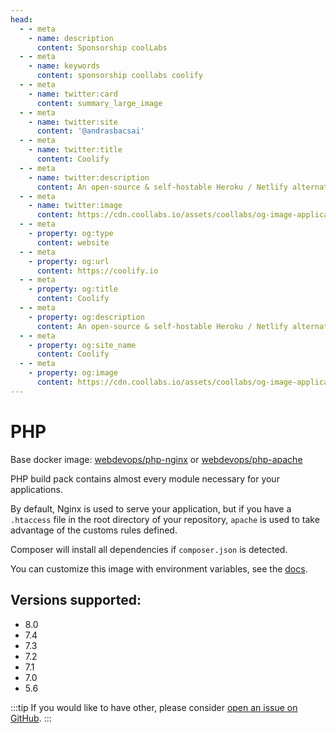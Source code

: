 ```yaml
---
head:
  - - meta
    - name: description
      content: Sponsorship coolLabs
  - - meta
    - name: keywords
      content: sponsorship coollabs coolify 
  - - meta
    - name: twitter:card
      content: summary_large_image
  - - meta
    - name: twitter:site
      content: '@andrasbacsai'
  - - meta
    - name: twitter:title
      content: Coolify
  - - meta
    - name: twitter:description
      content: An open-source & self-hostable Heroku / Netlify alternative.
  - - meta
    - name: twitter:image
      content: https://cdn.coollabs.io/assets/coollabs/og-image-applications.png
  - - meta
    - property: og:type
      content: website
  - - meta
    - property: og:url
      content: https://coolify.io
  - - meta
    - property: og:title
      content: Coolify
  - - meta
    - property: og:description
      content: An open-source & self-hostable Heroku / Netlify alternative.
  - - meta
    - property: og:site_name
      content: Coolify
  - - meta
    - property: og:image
      content: https://cdn.coollabs.io/assets/coollabs/og-image-applications.png
---
```

# PHP

Base docker image: [webdevops/php-nginx](https://hub.docker.com/r/webdevops/php-nginx/) or [webdevops/php-apache](https://hub.docker.com/r/webdevops/php-nginx/)

PHP build pack contains almost every module necessary for your applications.

By default, Nginx is used to serve your application, but if you have a `.htaccess` file in the root directory of your repository, `apache` is used to take advantage of the customs rules defined.

Composer will install all dependencies if `composer.json` is detected.

You can customize this image with environment variables, see the [docs](https://dockerfile.readthedocs.io/en/latest/content/DockerImages/dockerfiles/php-nginx.html).

## Versions supported:
- 8.0
- 7.4
- 7.3
- 7.2
- 7.1
- 7.0
- 5.6

:::tip
If you would like to have other, please consider [open an issue on GitHub](https://github.com/coollabsio/coolify/issues/new).
:::